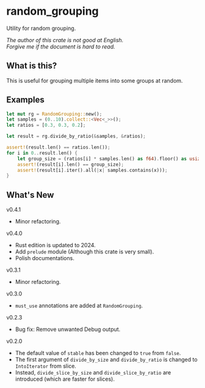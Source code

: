 random_grouping
===

Utility for random grouping.

*The author of this crate is not good at English.*  
*Forgive me if the document is hard to read.*

## What is this?

This is useful for grouping multiple items into some groups at random.

## Examples

```rust
let mut rg = RandomGrouping::new();
let samples = (0..10).collect::<Vec<_>>();
let ratios = [0.3, 0.3, 0.2];

let result = rg.divide_by_ratio(&samples, &ratios);

assert!(result.len() == ratios.len());
for i in 0..result.len() {
    let group_size = (ratios[i] * samples.len() as f64).floor() as usize;
    assert!(result[i].len() == group_size);
    assert!(result[i].iter().all(|x| samples.contains(x)));
}
```

## What's New

v0.4.1

* Minor refactoring.

v0.4.0

* Rust edition is updated to 2024.
* Add `prelude` module (Although this crate is very small).
* Polish documentations.

v0.3.1

* Minor refactoring.

v0.3.0

* `must_use` annotations are added at `RandomGrouping`.

v0.2.3

* Bug fix: Remove unwanted Debug output.

v0.2.0

* The default value of `stable` has been changed to `true` from `false`.
* The first argument of `divide_by_size` and `divide_by_ratio` is changed to
  `IntoIterator` from slice.
* Instead, `divide_slice_by_size` and `divide_slice_by_ratio` are introduced
  (which are faster for slices).